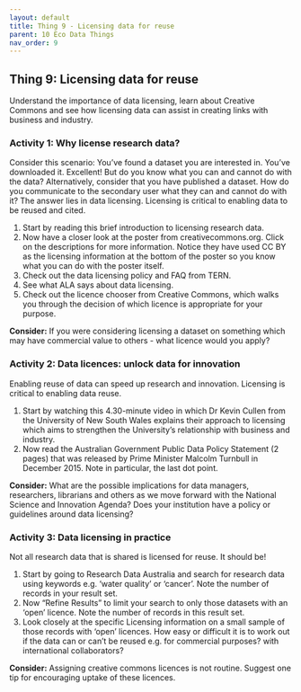 ```yaml
---
layout: default
title: Thing 9 - Licensing data for reuse
parent: 10 Eco Data Things
nav_order: 9
---
```


## Thing 9: Licensing data for reuse
Understand the importance of data licensing, learn about Creative Commons and see how licensing data can assist in creating links with business and industry.

### Activity 1: Why license research data?
Consider this scenario: You’ve found a dataset you are interested in. You’ve downloaded it. Excellent! But do you know what you can and cannot do with the data? Alternatively, consider that you have published a dataset. How do you communicate to the secondary user what they can and cannot do with it? The answer lies in data licensing. Licensing is critical to enabling data to be reused and cited.

1.	Start by reading this brief introduction to licensing research data.
2.	Now have a closer look at the poster from creativecommons.org.  Click on the descriptions for more information. Notice they have used CC BY as the licensing information at the bottom of the poster so you know what you can do with the poster itself.
3.	Check out the data licensing policy and FAQ from TERN.
4.	See what ALA says about data licensing.
5.	Check out the licence chooser from Creative Commons, which walks you through the decision of which licence is appropriate for your purpose.

**Consider:** If you were considering licensing a dataset on something which may have commercial value to others - what licence would you apply?

### Activity 2: Data licences: unlock data for innovation
Enabling reuse of data can speed up research and innovation.  Licensing is critical to enabling data reuse.

1.	Start by watching this 4.30-minute video in which Dr Kevin Cullen from the University of New South Wales explains their approach to licensing which aims to strengthen the University’s relationship with business and industry.
2.	Now read the Australian Government Public Data Policy Statement (2 pages) that was released by Prime Minister Malcolm Turnbull in December 2015.  Note in particular, the last dot point.

**Consider:** What are the possible implications for data managers, researchers, librarians and others as we move forward with the National Science and Innovation Agenda? Does your institution have a policy or guidelines around data licensing?

### Activity 3: Data licensing in practice
Not all research data that is shared is licensed for reuse. It should be!

1.	Start by going to Research Data Australia and search for research data using keywords e.g. ‘water quality’ or ‘cancer’. Note the number of records in your result set.
2.	Now “Refine Results” to limit your search to only those datasets with an ‘open’ licence.  Note the number of records in this result set.
3.	Look closely at the specific Licensing information on a small sample of those records with ‘open’ licences. How easy or difficult it is to work out if the data can or can’t be reused e.g. for commercial purposes? with international collaborators?

**Consider:** Assigning creative commons licences is not routine. Suggest one tip for encouraging uptake of these licences.
